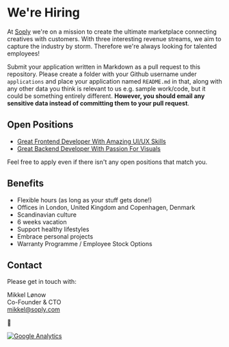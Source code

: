 # We're Hiring

At [Soply](https://soply.com) we're on a mission to create the ultimate marketplace connecting creatives with customers. With three interesting revenue streams, we aim to capture the industry by storm. Therefore we're always looking for talented employees!

Submit your application written in Markdown as a pull request to this repository. Please create a folder with your Github username under `applications` and place your application named `README.md` in that, along with any other data you think is relevant to us e.g. sample work/code, but it could be something entirely different. **However, you should email any sensitive data instead of committing them to your pull request**.

## Open Positions

* [Great Frontend Developer With Amazing UI/UX Skills](https://github.com/SoplyHQ/careers/tree/master/2015-sep--frontend-dev)
* [Great Backend Developer With Passion For Visuals](https://github.com/SoplyHQ/careers/tree/master/2015-sep--backend-dev)

Feel free to apply even if there isn't any open positions that match you.

## Benefits

* Flexible hours (as long as your stuff gets done!)
* Offices in London, United Kingdom and Copenhagen, Denmark
* Scandinavian culture
* 6 weeks vacation
* Support healthy lifestyles
* Embrace personal projects
* Warranty Programme / Employee Stock Options

## Contact

Please get in touch with:

Mikkel Lønow  
Co-Founder & CTO  
[mikkel@soply.com](mailto:mikkel@soply.com)

:beers:

[![Google Analytics](https://ga-beacon.appspot.com/UA-38986053-3/careers?pixel)](#ga)